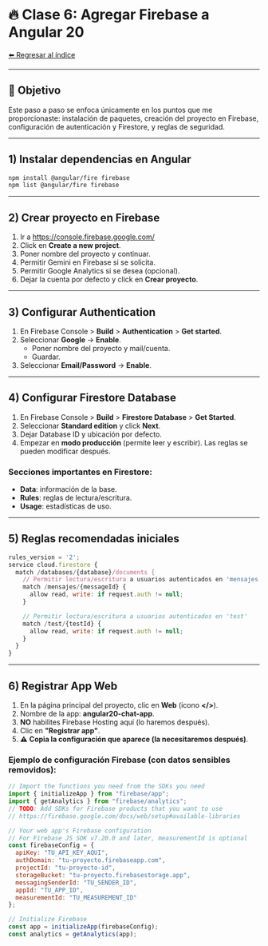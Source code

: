 # 🔥 Clase 6: Agregar Firebase a Angular 20

[⬅️ Regresar al índice](../README.md)

---

## 🎯 Objetivo
Este paso a paso se enfoca únicamente en los puntos que me proporcionaste: instalación de paquetes, creación del proyecto en Firebase, configuración de autenticación y Firestore, y reglas de seguridad.

---

## 1) Instalar dependencias en Angular

```bash
npm install @angular/fire firebase
npm list @angular/fire firebase
```

---

## 2) Crear proyecto en Firebase

1. Ir a https://console.firebase.google.com/
2. Click en **Create a new project**.
3. Poner nombre del proyecto y continuar.
4. Permitir Gemini en Firebase si se solicita.
5. Permitir Google Analytics si se desea (opcional).
6. Dejar la cuenta por defecto y click en **Crear proyecto**.

---

## 3) Configurar Authentication

1. En Firebase Console > **Build** > **Authentication** > **Get started**.
2. Seleccionar **Google** → **Enable**.
   - Poner nombre del proyecto y mail/cuenta.
   - Guardar.
3. Seleccionar **Email/Password** → **Enable**.

---

## 4) Configurar Firestore Database

1. En Firebase Console > **Build** > **Firestore Database** > **Get Started**.
2. Seleccionar **Standard edition** y click **Next**.
3. Dejar Database ID y ubicación por defecto.
4. Empezar en **modo producción** (permite leer y escribir). Las reglas se pueden modificar después.

### Secciones importantes en Firestore:
- **Data**: información de la base.
- **Rules**: reglas de lectura/escritura.
- **Usage**: estadísticas de uso.

---

## 5) Reglas recomendadas iniciales

```js
rules_version = '2';
service cloud.firestore {
  match /databases/{database}/documents {
    // Permitir lectura/escritura a usuarios autenticados en 'mensajes'
    match /mensajes/{messageId} {
      allow read, write: if request.auth != null;
    }

    // Permitir lectura/escritura a usuarios autenticados en 'test'
    match /test/{testId} {
      allow read, write: if request.auth != null;
    }
  }
}
```

---

## 6) Registrar App Web

1. En la página principal del proyecto, clic en **Web** (icono **</>**).
2. Nombre de la app: **angular20-chat-app**.
3. **NO** habilites Firebase Hosting aquí (lo haremos después).
4. Clic en **"Registrar app"**.
5. ⚠️ **Copia la configuración que aparece (la necesitaremos después)**.

### Ejemplo de configuración Firebase (con datos sensibles removidos):

```javascript
// Import the functions you need from the SDKs you need
import { initializeApp } from "firebase/app";
import { getAnalytics } from "firebase/analytics";
// TODO: Add SDKs for Firebase products that you want to use
// https://firebase.google.com/docs/web/setup#available-libraries

// Your web app's Firebase configuration
// For Firebase JS SDK v7.20.0 and later, measurementId is optional
const firebaseConfig = {
  apiKey: "TU_API_KEY_AQUI",
  authDomain: "tu-proyecto.firebaseapp.com",
  projectId: "tu-proyecto-id",
  storageBucket: "tu-proyecto.firebasestorage.app",
  messagingSenderId: "TU_SENDER_ID",
  appId: "TU_APP_ID",
  measurementId: "TU_MEASUREMENT_ID"
};

// Initialize Firebase
const app = initializeApp(firebaseConfig);
const analytics = getAnalytics(app);
```

